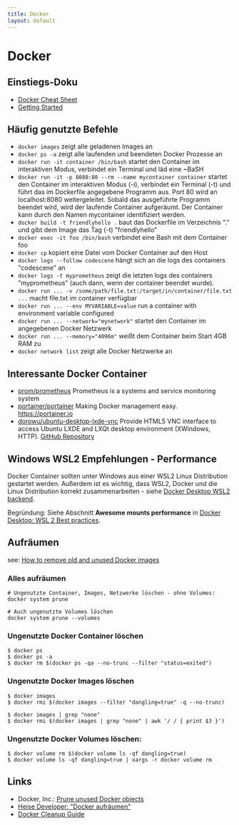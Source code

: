 ```yaml
---
title: Docker
layout: default
---
```


# Docker

## Einstiegs-Doku

* [Docker Cheat Sheet](https://github.com/wsargent/docker-cheat-sheet)
* [Getting Started](https://docs.docker.com/get-started/)

## Häufig genutzte Befehle

* `docker images` zeigt alle geladenen Images an
* `docker ps -a` zeigt alle laufenden und beendeten Docker Prozesse an
* `docker run -it container /bin/bash` startet den Container im interaktiven Modus, verbindet ein Terminal und läd eine ~BaSH
* `docker run -it -p 8080:80 --rm --name mycontainer container` startet den Container im interaktiven Modus (-i), verbindet ein Terminal (-t) und führt das im Dockerfile angegebene Programm aus. Port 80 wird an localhost:8080 weitergeleitet. Sobald das ausgeführte Programm beendet wird, wird der laufende Container aufgeräumt. Der Container kann durch den Namen mycontainer identifiziert werden.
* `docker build -t friendlyhello .` baut das Dockerfile im Verzeichnis "." und gibt dem Image das Tag (-t) "friendlyhello"
* `docker exec -it foo /bin/bash` verbindet eine Bash mit dem Container foo
* `docker cp` kopiert eine Datei vom Docker Container auf den Host
* `docker logs --follow codescene` hängt sich an die logs des containers "codescene" an
* `docker logs -t myprometheus` zeigt die letzten logs des containers "myprometheus" (auch dann, wenn der container beendet wurde).
* `docker run ... -v /some/path/file.txt:/target/in/container/file.txt ...` macht file.txt im container verfügbar
* `docker run ... --env MYVARIABLE=value` run a container with environment variable configured
* `docker run ... --network="mynetwork"` startet den Container im angegebenen Docker Netzwerk
* `docker run ... --memory="4096m"` weißt dem Container beim Start 4GB RAM zu
* `docker network list` zeigt alle Docker Netzwerke an

## Interessante Docker Container

* [prom/prometheus](https://hub.docker.com/r/prom/prometheus) Prometheus is a systems and service monitoring system
* [portainer/portainer](https://hub.docker.com/r/portainer/portainer) Making Docker management easy. https://portainer.io
* [dorowu/ubuntu-desktop-lxde-vnc](https://hub.docker.com/r/dorowu/ubuntu-desktop-lxde-vnc) Provide HTML5 VNC interface to access Ubuntu LXDE and LXQt desktop environment (XWindows, HTTP). [GitHub Repository](https://github.com/fcwu/docker-ubuntu-vnc-desktop)

## Windows WSL2 Empfehlungen - Performance

Docker Container sollten unter Windows aus einer WSL2 Linux Distribution gestartet werden. Außerdem ist es wichtig, dass WSL2, Docker und die Linux Distribution korrekt zusammenarbeiten - siehe [Docker Desktop WSL2 backend](https://docs.docker.com/desktop/windows/wsl/).

Begründung: Siehe Abschnitt **Awesome mounts performance** in [Docker Desktop: WSL 2 Best practices](https://www.docker.com/blog/docker-desktop-wsl-2-best-practices/).

## Aufräumen

see: [How to remove old and unused Docker images](http://stackoverflow.com/questions/32723111/how-to-remove-old-and-unused-docker-images)

### Alles aufräumen

```shell
# Ungenutzte Container, Images, Netzwerke löschen - ohne Volumes:
docker system prune

# Auch ungenutzte Volumes löschen
docker system prune --volumes
```

### Ungenutzte Docker Container löschen

```shell
$ docker ps
$ docker ps -a
$ docker rm $(docker ps -qa --no-trunc --filter "status=exited")
```

### Ungenutzte Docker Images löschen

```shell
$ docker images
$ docker rmi $(docker images --filter "dangling=true" -q --no-trunc)

$ docker images | grep "none"
$ docker rmi $(docker images | grep "none" | awk '/ / { print $3 }')
```

### Ungenutzte Docker Volumes löschen:

```shell
$ docker volume rm $(docker volume ls -qf dangling=true)
$ docker volume ls -qf dangling=true | xargs -r docker volume rm
```

## Links

* Docker, Inc.: [Prune unused Docker objects](https://docs.docker.com/config/pruning/)
* [Heise Developer: "Docker aufräumen"](https://www.heise.de/developer/artikel/Docker-aufraeumen-3604106.html)
* [Docker Cleanup Guide](https://gist.github.com/bastman/5b57ddb3c11942094f8d0a97d461b430)